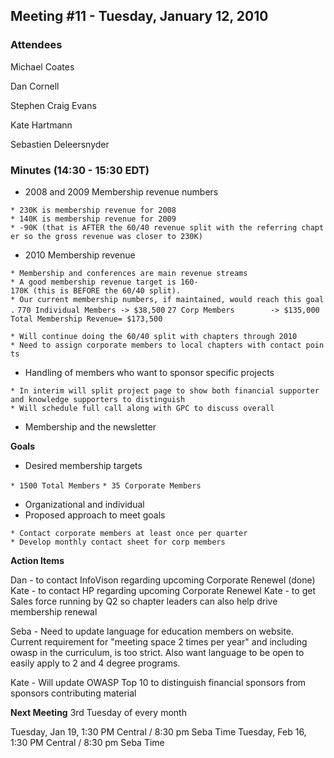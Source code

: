 ## Meeting \#11 - Tuesday, January 12, 2010

### Attendees

Michael Coates

Dan Cornell

Stephen Craig Evans

Kate Hartmann

Sebastien Deleersnyder

### Minutes (14:30 - 15:30 EDT)

  - 2008 and 2009 Membership revenue numbers

`* 230K is membership revenue for 2008`
`* 140K is membership revenue for 2009`
`* -90K (that is AFTER the 60/40 revenue split with the referring chapter so the gross revenue was closer to 230K)`

  - 2010 Membership revenue

`* Membership and conferences are main revenue streams  `
`* A good membership revenue target is 160-170K (this is BEFORE the 60/40 split). `
`* Our current membership numbers, if maintained, would reach this goal.`
`770 Individual Members -> $38,500`
`27 Corp Members        -> $135,000`
`Total Membership Revenue= $173,500`

`* Will continue doing the 60/40 split with chapters through 2010`
`* Need to assign corporate members to local chapters with contact points`

  - Handling of members who want to sponsor specific projects

`* In interim will split project page to show both financial supporter and knowledge supporters to distinguish`
`* Will schedule full call along with GPC to discuss overall`

  - Membership and the newsletter

**Goals**

  - Desired membership targets

`* 1500 Total Members`
`* 35 Corporate Members `

  - Organizational and individual
  - Proposed approach to meet goals

`* Contact corporate members at least once per quarter`
`* Develop monthly contact sheet for corp members `

**Action Items**

Dan - to contact InfoVison regarding upcoming Corporate Renewel (done)
Kate - to contact HP regarding upcoming Corporate Renewel
Kate - to get Sales force running by Q2 so chapter leaders can also help
drive membership renewal

Seba - Need to update language for education members on website. Current
requirement for "meeting space 2 times per year" and including owasp in
the curriculum, is too strict. Also want language to be open to easily
apply to 2 and 4 degree programs.

Kate - Will update OWASP Top 10 to distinguish financial sponsors from
sponsors contributing material

**Next Meeting** 3rd Tuesday of every month

Tuesday, Jan 19, 1:30 PM Central / 8:30 pm Seba Time Tuesday, Feb 16,
1:30 PM Central / 8:30 pm Seba Time